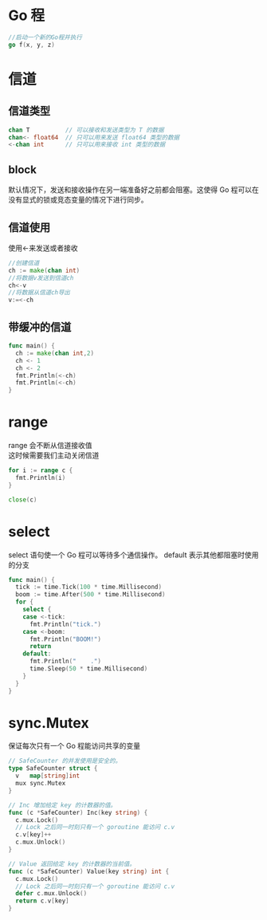 # Go 程

```go
//启动一个新的Go程并执行
go f(x, y, z)
```

# 信道

## 信道类型

```go
chan T          // 可以接收和发送类型为 T 的数据
chan<- float64  // 只可以用来发送 float64 类型的数据
<-chan int      // 只可以用来接收 int 类型的数据
```

## block

默认情况下，发送和接收操作在另一端准备好之前都会阻塞。这使得 Go 程可以在没有显式的锁或竞态变量的情况下进行同步。

## 信道使用

使用<-来发送或者接收

```go
//创建信道
ch := make(chan int)
//将数据v发送到信道ch
ch<-v
//将数据从信道ch导出
v:=<-ch
```

## 带缓冲的信道

```go
func main() {
  ch := make(chan int,2)
  ch <- 1
  ch <- 2
  fmt.Println(<-ch)
  fmt.Println(<-ch)
}
```

# range

range 会不断从信道接收值  
这时候需要我们主动关闭信道

```go
for i := range c {
  fmt.Println(i)
}

close(c)
```

# select

select 语句使一个 Go 程可以等待多个通信操作。
default 表示其他都阻塞时使用的分支

```go
func main() {
  tick := time.Tick(100 * time.Millisecond)
  boom := time.After(500 * time.Millisecond)
  for {
    select {
    case <-tick:
      fmt.Println("tick.")
    case <-boom:
      fmt.Println("BOOM!")
      return
    default:
      fmt.Println("    .")
      time.Sleep(50 * time.Millisecond)
    }
  }
}
```

# sync.Mutex

保证每次只有一个 Go 程能访问共享的变量

```go
// SafeCounter 的并发使用是安全的。
type SafeCounter struct {
  v   map[string]int
  mux sync.Mutex
}

// Inc 增加给定 key 的计数器的值。
func (c *SafeCounter) Inc(key string) {
  c.mux.Lock()
  // Lock 之后同一时刻只有一个 goroutine 能访问 c.v
  c.v[key]++
  c.mux.Unlock()
}

// Value 返回给定 key 的计数器的当前值。
func (c *SafeCounter) Value(key string) int {
  c.mux.Lock()
  // Lock 之后同一时刻只有一个 goroutine 能访问 c.v
  defer c.mux.Unlock()
  return c.v[key]
}
```
